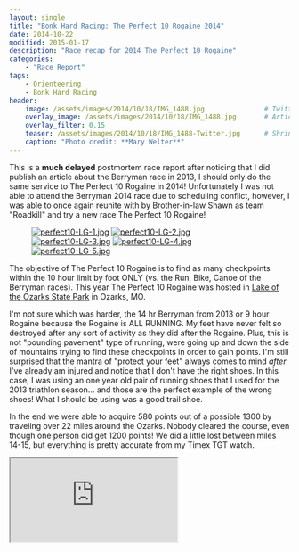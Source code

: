 ```yaml
---
layout: single
title: "Bonk Hard Racing: The Perfect 10 Rogaine 2014"
date: 2014-10-22
modified: 2015-01-17
description: "Race recap for 2014 The Perfect 10 Rogaine"
categories:
    - "Race Report"
tags:
    - Orienteering
    - Bonk Hard Racing
header:
    image: /assets/images/2014/10/18/IMG_1488.jpg				# Twitter (use 'teaser')
    overlay_image: /assets/images/2014/10/18/IMG_1488.jpg		# Article header at 2048x768
    overlay_filter: 0.15
    teaser: /assets/images/2014/10/18/IMG_1488-Twitter.jpg 		# Shrink image to 575 width
    caption: "Photo credit: **Mary Welter**"
---
```


This is a **much delayed** postmortem race report after noticing that I did publish an article about the Berryman race in 2013, I should only do the same service to The Perfect 10 Rogaine in 2014! Unfortunately I was not able to attend the Berryman 2014 race due to scheduling conflict, however, I was able to once again reunite with by Brother-in-law Shawn as team "Roadkill" and try a new race The Perfect 10 Rogaine!

<figure class="fifth">
<a href="{{ site.url }}/assets/images/2014/10/18/perfect10-LG-1.jpg"><img src="{{ site.url }}/assets/images/2014/10/18/perfect10-SM-1.jpg" title="perfect10-LG-1.jpg" /></a>
<a href="{{ site.url }}/assets/images/2014/10/18/perfect10-LG-2.jpg"><img src="{{ site.url }}/assets/images/2014/10/18/perfect10-SM-2.jpg" title="perfect10-LG-2.jpg" /></a>
<a href="{{ site.url }}/assets/images/2014/10/18/perfect10-LG-3.jpg"><img src="{{ site.url }}/assets/images/2014/10/18/perfect10-SM-3.jpg" title="perfect10-LG-3.jpg" /></a>
<a href="{{ site.url }}/assets/images/2014/10/18/perfect10-LG-4.jpg"><img src="{{ site.url }}/assets/images/2014/10/18/perfect10-SM-4.jpg" title="perfect10-LG-4.jpg" /></a>
<a href="{{ site.url }}/assets/images/2014/10/18/perfect10-LG-5.jpg"><img src="{{ site.url }}/assets/images/2014/10/18/perfect10-SM-5.jpg" title="perfect10-LG-5.jpg" /></a>
</figure>

The objective of The Perfect 10 Rogaine is to find as many checkpoints within the 10 hour limit by foot ONLY (vs. the Run, Bike, Canoe of the Berryman races).  This year The Perfect 10 Rogaine was hosted in [Lake of the Ozarks State Park][ozarks] in Ozarks, MO.

I'm not sure which was harder, the 14 hr Berryman from 2013 or 9 hour Rogaine because the Rogaine is ALL RUNNING.  My feet have never felt so destroyed after any sort of activity as they did after the Rogaine.  Plus, this is not "pounding pavement" type of running, were going up and down the side of mountains trying to find these checkpoints in order to gain points.  I'm still surprised that the mantra of "protect your feet" always comes to mind *after* I've already am injured and notice that I don't have the right shoes.  In this case, I was using an one year old pair of running shoes that I used for the 2013 triathlon season... and those are the perfect example of the wrong shoes!  What I should be using was a good trail shoe.

In the end we were able to acquire 580 points out of a possible 1300 by traveling over 22 miles around the Ozarks.  Nobody cleared the course, even though one person did get 1200 points!  We did a little lost between miles 14-15, but everything is pretty accurate from my Timex TGT watch.

<div class="embed-container embed-container-strava">
    <iframe src='https://www.strava.com/activities/209124354/embed/1590b2431d819da54286e9d8a9456d8a13b5a040' scrolling='no' webkitAllowFullScreen mozallowfullscreen allowFullScreen></iframe>
</div>



[ozarks]: http://mostateparks.com/park/lake-ozarks-state-park
